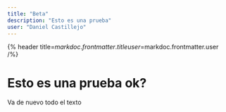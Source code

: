 ```yaml
---
title: "Beta"
description: "Esto es una prueba"
user: "Daniel Castillejo"
---
```


{% header title=$markdoc.frontmatter.title user=$markdoc.frontmatter.user /%}

# Esto es una prueba ok?

Va de nuevo todo el texto
